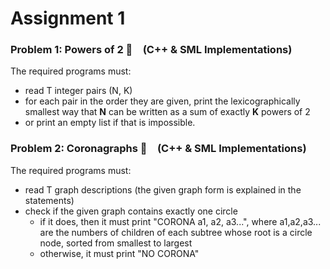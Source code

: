 
# Assignment 1

### Problem 1: Powers of 2 :memo: (C++ & SML Implementations)
The required programs must:

- read T integer pairs (N, K)
- for each pair in the order they are given, print the lexicographically smallest way that **N** can be written as a sum of exactly **K** powers of 2
- or print an empty list if that is impossible.

### Problem 2: Coronagraphs :dna: (C++ & SML Implementations)
The required programs must:

- read T graph descriptions (the given graph form is explained in the statements)
- check if the given graph contains exactly one circle
  - if it does, then it must print "CORONA a1, a2, a3...", where a1,a2,a3... are the numbers of children of each subtree whose root is a circle node, sorted from smallest to largest
  - otherwise, it must print "NO CORONA"


